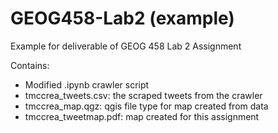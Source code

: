 # GEOG458-Lab2 (example)
Example for deliverable of GEOG 458 Lab 2 Assignment

Contains: 

- Modified .ipynb crawler script 
- tmccrea_tweets.csv: the scraped tweets from the crawler
- tmccrea_map.qgz: qgis file type for map created from data 
- tmccrea_tweetmap.pdf: map created for this assignment
